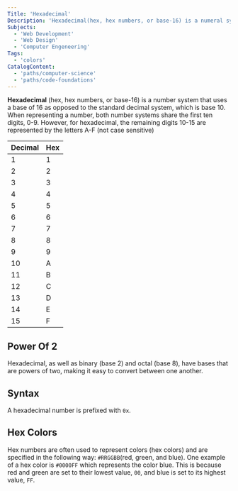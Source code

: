 ```yaml
---
Title: 'Hexadecimal'
Description: 'Hexadecimal(hex, hex numbers, or base-16) is a numeral system that uses a base of 16 as opposed to the standard decimal system, base 10.'
Subjects:
  - 'Web Development'
  - 'Web Design'
  - 'Computer Engeneering'
Tags:
  - 'colors'
CatalogContent:
  - 'paths/computer-science'
  - 'paths/code-foundations'
---
```


**Hexadecimal** (hex, hex numbers, or base-16) is a number system that uses a base of 16 as opposed to the standard decimal system, which is base 10. When representing a number, both number systems share the first ten digits, 0-9. However, for hexadecimal, the remaining digits 10-15 are represented by the letters A-F (not case sensitive)

| Decimal | Hex |
| ------- | --- |
| 1       | 1   |
| 2       | 2   |
| 3       | 3   |
| 4       | 4   |
| 5       | 5   |
| 6       | 6   |
| 7       | 7   |
| 8       | 8   |
| 9       | 9   |
| 10      | A   |
| 11      | B   |
| 12      | C   |
| 13      | D   |
| 14      | E   |
| 15      | F   |

## Power Of 2

Hexadecimal, as well as binary (base 2) and octal (base 8), have bases that are powers of two, making it easy to convert between one another.

## Syntax

A hexadecimal number is prefixed with `0x`.

## Hex Colors

Hex numbers are often used to represent colors (hex colors) and are specified in the following way: `#RRGGBB`(red, green, and blue). One example of a hex color is `#0000FF` which represents the color blue. This is because red and green are set to their lowest value, `00`, and blue is set to its highest value, `FF`.
